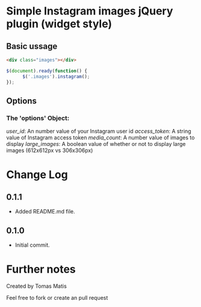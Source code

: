 # Simple Instagram images jQuery plugin (widget style)

## Basic ussage

```html
<div class="images"></div>
```

```js
$(document).ready(function() {
      $('.images').instagram();
});
```

## Options

### The 'options' Object:
*user_id*: An number value of your Instagram user id 
*access_token*: A string value of Instagram access token 
*media_count*: A number value of images to display 
*large_images*: A boolean value of whether or not to display large images (612x612px vs 306x306px)

# Change Log

## 0.1.1
- Added README.md file.

## 0.1.0
- Initial commit.


# Further notes

Created by Tomas Matis

Feel free to fork or create an pull request 